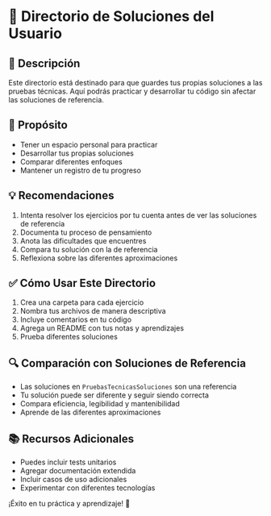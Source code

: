# 🚀 Directorio de Soluciones del Usuario

## 📝 Descripción
Este directorio está destinado para que guardes tus propias soluciones a las pruebas técnicas. Aquí podrás practicar y desarrollar tu código sin afectar las soluciones de referencia.

## 🎯 Propósito
- Tener un espacio personal para practicar
- Desarrollar tus propias soluciones
- Comparar diferentes enfoques
- Mantener un registro de tu progreso

## 💡 Recomendaciones
1. Intenta resolver los ejercicios por tu cuenta antes de ver las soluciones de referencia
2. Documenta tu proceso de pensamiento
3. Anota las dificultades que encuentres
4. Compara tu solución con la de referencia
5. Reflexiona sobre las diferentes aproximaciones

## ✅ Cómo Usar Este Directorio
1. Crea una carpeta para cada ejercicio
2. Nombra tus archivos de manera descriptiva
3. Incluye comentarios en tu código
4. Agrega un README con tus notas y aprendizajes
5. Prueba diferentes soluciones

## 🔍 Comparación con Soluciones de Referencia
- Las soluciones en `PruebasTecnicasSoluciones` son una referencia
- Tu solución puede ser diferente y seguir siendo correcta
- Compara eficiencia, legibilidad y mantenibilidad
- Aprende de las diferentes aproximaciones

## 📚 Recursos Adicionales
- Puedes incluir tests unitarios
- Agregar documentación extendida
- Incluir casos de uso adicionales
- Experimentar con diferentes tecnologías

¡Éxito en tu práctica y aprendizaje! 🌟 